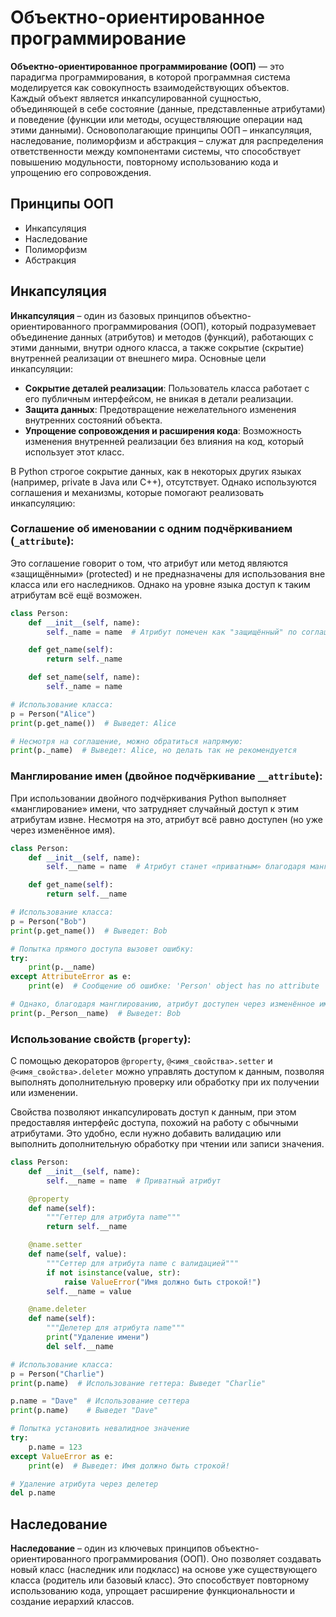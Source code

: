 # Объектно-ориентированное программирование

**Объектно-ориентированное программирование (ООП)** — это парадигма программирования, в которой программная система моделируется как совокупность взаимодействующих объектов. Каждый объект является инкапсулированной сущностью, объединяющей в себе состояние (данные, представленные атрибутами) и поведение (функции или методы, осуществляющие операции над этими данными). Основополагающие принципы ООП – инкапсуляция, наследование, полиморфизм и абстракция – служат для распределения ответственности между компонентами системы, что способствует повышению модульности, повторному использованию кода и упрощению его сопровождения.

## Принципы ООП

- Инкапсуляция
- Наследование
- Полиморфизм
- Абстракция

## Инкапсуляция

**Инкапсуляция** – один из базовых принципов объектно-ориентированного программирования (ООП), который подразумевает объединение данных (атрибутов) и методов (функций), работающих с этими данными, внутри одного класса, а также сокрытие (скрытие) внутренней реализации от внешнего мира. Основные цели инкапсуляции:

- **Сокрытие деталей реализации**: Пользователь класса работает с его публичным интерфейсом, не вникая в детали реализации.
- **Защита данных**: Предотвращение нежелательного изменения внутренних состояний объекта.
- **Упрощение сопровождения и расширения кода**: Возможность изменения внутренней реализации без влияния на код, который использует этот класс.

В Python строгое сокрытие данных, как в некоторых других языках (например, private в Java или C++), отсутствует. Однако используются соглашения и механизмы, которые помогают реализовать инкапсуляцию:

### **Соглашение об именовании с одним подчёркиванием (```_attribute```):**

Это соглашение говорит о том, что атрибут или метод являются «защищёнными» (protected) и не предназначены для использования вне класса или его наследников. Однако на уровне языка доступ к таким атрибутам всё ещё возможен.

```Python
class Person:
    def __init__(self, name):
        self._name = name  # Атрибут помечен как "защищённый" по соглашению

    def get_name(self):
        return self._name

    def set_name(self, name):
        self._name = name

# Использование класса:
p = Person("Alice")
print(p.get_name())  # Выведет: Alice

# Несмотря на соглашение, можно обратиться напрямую:
print(p._name)  # Выведет: Alice, но делать так не рекомендуется
```

### **Манглирование имен (двойное подчёркивание ```__attribute```):**

При использовании двойного подчёркивания Python выполняет «манглирование» имени, что затрудняет случайный доступ к этим атрибутам извне. Несмотря на это, атрибут всё равно доступен (но уже через изменённое имя).

```Python
class Person:
    def __init__(self, name):
        self.__name = name  # Атрибут станет «приватным» благодаря манглированию имен

    def get_name(self):
        return self.__name

# Использование класса:
p = Person("Bob")
print(p.get_name())  # Выведет: Bob

# Попытка прямого доступа вызовет ошибку:
try:
    print(p.__name)
except AttributeError as e:
    print(e)  # Сообщение об ошибке: 'Person' object has no attribute '__name'

# Однако, благодаря манглированию, атрибут доступен через изменённое имя:
print(p._Person__name)  # Выведет: Bob

```

### **Использование свойств (```property```):**

С помощью декораторов ```@property```, ```@<имя_свойства>.setter``` и ```@<имя_свойства>.deleter``` можно управлять доступом к данным, позволяя выполнять дополнительную проверку или обработку при их получении или изменении.

Свойства позволяют инкапсулировать доступ к данным, при этом предоставляя интерфейс доступа, похожий на работу с обычными атрибутами. Это удобно, если нужно добавить валидацию или выполнить дополнительную обработку при чтении или записи значения.

```Python
class Person:
    def __init__(self, name):
        self.__name = name  # Приватный атрибут

    @property
    def name(self):
        """Геттер для атрибута name"""
        return self.__name

    @name.setter
    def name(self, value):
        """Сеттер для атрибута name с валидацией"""
        if not isinstance(value, str):
            raise ValueError("Имя должно быть строкой!")
        self.__name = value

    @name.deleter
    def name(self):
        """Делетер для атрибута name"""
        print("Удаление имени")
        del self.__name

# Использование класса:
p = Person("Charlie")
print(p.name)  # Использование геттера: Выведет "Charlie"

p.name = "Dave"  # Использование сеттера
print(p.name)    # Выведет "Dave"

# Попытка установить невалидное значение
try:
    p.name = 123
except ValueError as e:
    print(e)  # Выведет: Имя должно быть строкой!

# Удаление атрибута через делетер
del p.name
```

## Наследование

**Наследование** – один из ключевых принципов объектно-ориентированного программирования (ООП). Оно позволяет создавать новый класс (наследник или подкласс) на основе уже существующего класса (родитель или базовый класс). Это способствует повторному использованию кода, упрощает расширение функциональности и создание иерархий классов.

